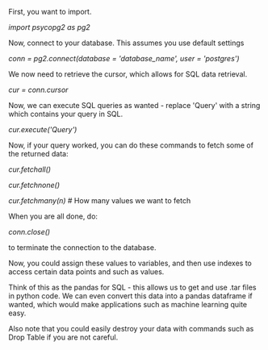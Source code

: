 First, you want to import.

*import psycopg2 as pg2*

Now, connect to your database. This assumes you use default settings

*conn = pg2.connect(database = 'database_name', user = 'postgres')*

We now need to retrieve the cursor, which allows for SQL data retrieval.

*cur = conn.cursor*

Now, we can execute SQL queries as wanted - replace 'Query' with a string which contains your query in SQL.

*cur.execute('Query')*

Now, if your query worked, you can do these commands to fetch some of the returned data:

*cur.fetchall()*

*cur.fetchnone()*

*cur.fetchmany(n)* # How many values we want to fetch

When you are all done, do:

*conn.close()*

to terminate the connection to the database.

Now, you could assign these values to variables, and then use indexes to access certain data points and such as values.

Think of this as the pandas for SQL - this allows us to get and use .tar files in python code. We can even convert this data into a pandas dataframe if wanted, which would make applications such as machine learning quite easy.

Also note that you could easily destroy your data with commands such as Drop Table if you are not careful.

